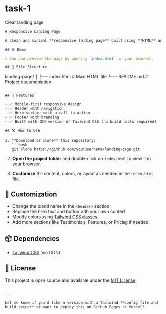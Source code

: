 # task-1
Clear landing page
```markdown
# Responsive Landing Page

A clean and minimal **responsive landing page** built using **HTML** and **Tailwind CSS**. It features a header, a hero section, and a footer. Perfect as a starter layout for websites, portfolios, startups, or product launches.

## 🌐 Demo

> You can preview the page by opening `index.html` in your browser.

## 📁 File Structure

```

landing-page/
│
├── index.html       # Main HTML file
└── README.md        # Project documentation

````

## 🚀 Features

- ✅ Mobile-first responsive design
- ✅ Header with navigation
- ✅ Hero section with a call to action
- ✅ Footer with branding
- ✅ Built with CDN version of Tailwind CSS (no build tools required)

## 🛠️ How to Use

1. **Download or clone** this repository:
   ```bash
   git clone https://github.com/yourusername/landing-page.git
````

2. **Open the project folder** and double-click on `index.html` to view it in your browser.

3. **Customize** the content, colors, or layout as needed in the `index.html` file.

## 🎨 Customization

* Change the brand name in the `<header>` section.
* Replace the hero text and button with your own content.
* Modify colors using [Tailwind CSS classes](https://tailwindcss.com/docs/customizing-colors).
* Add more sections like Testimonials, Features, or Pricing if needed.

## 📦 Dependencies

* [Tailwind CSS](https://cdn.tailwindcss.com) (via CDN)

## 📄 License

This project is open source and available under the [MIT License](LICENSE).

```

---

Let me know if you'd like a version with a Tailwind **config file and build setup** or want to deploy this on GitHub Pages or Vercel!
```
